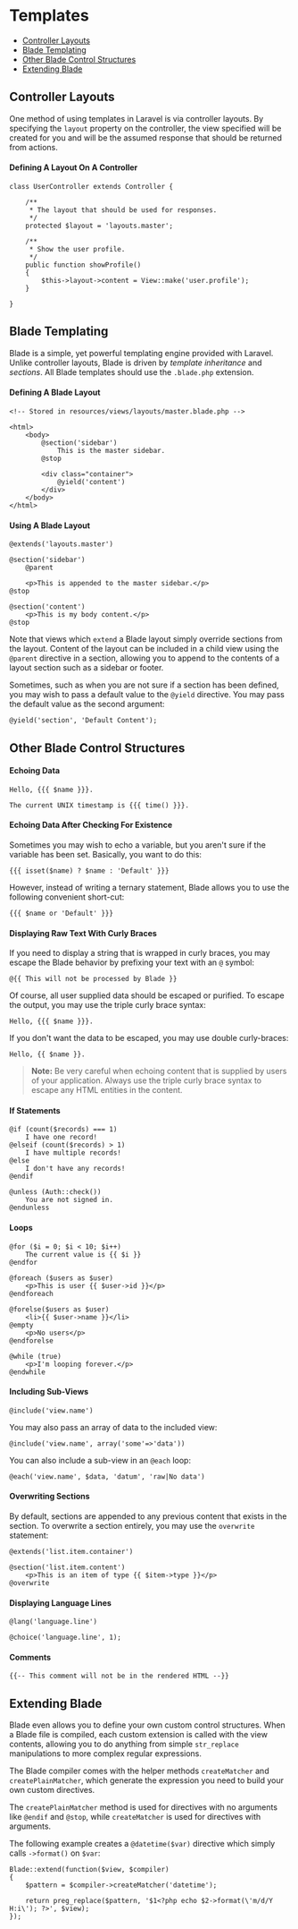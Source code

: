 # Templates

- [Controller Layouts](#controller-layouts)
- [Blade Templating](#blade-templating)
- [Other Blade Control Structures](#other-blade-control-structures)
- [Extending Blade](#extending-blade)

<a name="controller-layouts"></a>
## Controller Layouts

One method of using templates in Laravel is via controller layouts. By specifying the `layout` property on the controller, the view specified will be created for you and will be the assumed response that should be returned from actions.

#### Defining A Layout On A Controller

	class UserController extends Controller {

		/**
		 * The layout that should be used for responses.
		 */
		protected $layout = 'layouts.master';

		/**
		 * Show the user profile.
		 */
		public function showProfile()
		{
			$this->layout->content = View::make('user.profile');
		}

	}

<a name="blade-templating"></a>
## Blade Templating

Blade is a simple, yet powerful templating engine provided with Laravel. Unlike controller layouts, Blade is driven by _template inheritance_ and _sections_. All Blade templates should use the `.blade.php` extension.

#### Defining A Blade Layout

	<!-- Stored in resources/views/layouts/master.blade.php -->

	<html>
		<body>
			@section('sidebar')
				This is the master sidebar.
			@stop

			<div class="container">
				@yield('content')
			</div>
		</body>
	</html>

#### Using A Blade Layout

	@extends('layouts.master')

	@section('sidebar')
		@parent

		<p>This is appended to the master sidebar.</p>
	@stop

	@section('content')
		<p>This is my body content.</p>
	@stop

Note that views which `extend` a Blade layout simply override sections from the layout. Content of the layout can be included in a child view using the `@parent` directive in a section, allowing you to append to the contents of a layout section such as a sidebar or footer.

Sometimes, such as when you are not sure if a section has been defined, you may wish to pass a default value to the `@yield` directive. You may pass the default value as the second argument:

	@yield('section', 'Default Content');

<a name="other-blade-control-structures"></a>
## Other Blade Control Structures

#### Echoing Data

	Hello, {{{ $name }}}.

	The current UNIX timestamp is {{{ time() }}}.

#### Echoing Data After Checking For Existence

Sometimes you may wish to echo a variable, but you aren't sure if the variable has been set. Basically, you want to do this:

	{{{ isset($name) ? $name : 'Default' }}}

However, instead of writing a ternary statement, Blade allows you to use the following convenient short-cut:

	{{{ $name or 'Default' }}}

#### Displaying Raw Text With Curly Braces

If you need to display a string that is wrapped in curly braces, you may escape the Blade behavior by prefixing your text with an `@` symbol:

	@{{ This will not be processed by Blade }}

Of course, all user supplied data should be escaped or purified. To escape the output, you may use the triple curly brace syntax:

	Hello, {{{ $name }}}.

If you don't want the data to be escaped, you may use double curly-braces:

	Hello, {{ $name }}.

> **Note:** Be very careful when echoing content that is supplied by users of your application. Always use the triple curly brace syntax to escape any HTML entities in the content.

#### If Statements

	@if (count($records) === 1)
		I have one record!
	@elseif (count($records) > 1)
		I have multiple records!
	@else
		I don't have any records!
	@endif

	@unless (Auth::check())
		You are not signed in.
	@endunless

#### Loops

	@for ($i = 0; $i < 10; $i++)
		The current value is {{ $i }}
	@endfor

	@foreach ($users as $user)
		<p>This is user {{ $user->id }}</p>
	@endforeach

	@forelse($users as $user)
	  	<li>{{ $user->name }}</li>
	@empty
	  	<p>No users</p>
	@endforelse

	@while (true)
		<p>I'm looping forever.</p>
	@endwhile

#### Including Sub-Views

	@include('view.name')

You may also pass an array of data to the included view:

	@include('view.name', array('some'=>'data'))
	
You can also include a sub-view in an `@each` loop:
	
	@each('view.name', $data, 'datum', 'raw|No data')

#### Overwriting Sections

By default, sections are appended to any previous content that exists in the section. To overwrite a section entirely, you may use the `overwrite` statement:

	@extends('list.item.container')

	@section('list.item.content')
		<p>This is an item of type {{ $item->type }}</p>
	@overwrite

#### Displaying Language Lines

	@lang('language.line')

	@choice('language.line', 1);

#### Comments

	{{-- This comment will not be in the rendered HTML --}}

<a name="extending-blade"></a>
## Extending Blade

Blade even allows you to define your own custom control structures. When a Blade file is compiled, each custom extension is called with the view contents, allowing you to do anything from simple `str_replace` manipulations to more complex regular expressions.

The Blade compiler comes with the helper methods `createMatcher` and `createPlainMatcher`, which generate the expression you need to build your own custom directives.

The `createPlainMatcher` method is used for directives with no arguments like `@endif` and `@stop`, while `createMatcher` is used for directives with arguments.

The following example creates a `@datetime($var)` directive which simply calls `->format()` on `$var`:

	Blade::extend(function($view, $compiler)
	{
		$pattern = $compiler->createMatcher('datetime');

		return preg_replace($pattern, '$1<?php echo $2->format(\'m/d/Y H:i\'); ?>', $view);
	});
